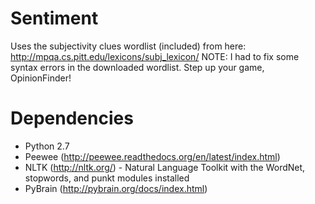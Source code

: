 Sentiment
=========

Uses the subjectivity clues wordlist (included) from here: http://mpqa.cs.pitt.edu/lexicons/subj_lexicon/
NOTE: I had to fix some syntax errors in the downloaded wordlist. Step up your game, OpinionFinder!

Dependencies
============
* Python 2.7
* Peewee (http://peewee.readthedocs.org/en/latest/index.html)
* NLTK (http://nltk.org/) - Natural Language Toolkit with the WordNet, stopwords, and punkt modules installed
* PyBrain (http://pybrain.org/docs/index.html)
